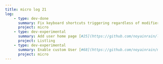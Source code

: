 ```yaml
---
title: micro log 21
log:
    - type: dev-done
      summary: Fix keyboard shortcuts triggering regardless of modifier keys [#63](https://github.com/noyainrain/micro/issues/63)
      project: micro
    - type: dev-experimental
      summary: Add user home page [#25](https://github.com/noyainrain/listling/issues/25)
      project: Listling
    - type: dev-experimental
      summary: Enable custom User [#68](https://github.com/noyainrain/micro/issues/68)
      project: micro
---
```

